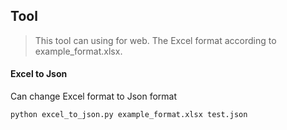 ## Tool

> This tool can using for web.
> The Excel format according to example_format.xlsx. 


#### Excel to Json
Can change Excel format to Json format
```
python excel_to_json.py example_format.xlsx test.json
```